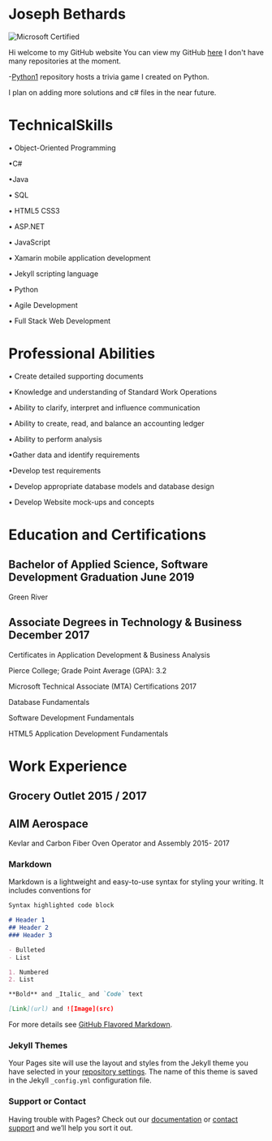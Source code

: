 # Joseph Bethards 
![Microsoft Certified](https://gocertify.in/wp-content/uploads/2016/07/GCI-Microsoft-certification.jpg)

Hi welcome to my GitHub website
You can view my GitHub [here](https://github.com/jbethards)
I don't have many repositories at the moment.

-[Python1](https://github.com/jbethards/Python1) repository hosts a trivia game I created on Python.

I plan on adding more solutions and c# files in the near future.

# TechnicalSkills

•	Object-Oriented Programming
 
   •C#
  
   •Java

•	SQL

•	HTML5 CSS3

•	ASP.NET

•	JavaScript

•	Xamarin mobile application development

•	Jekyll scripting language

•	Python

•	Agile Development

•	Full Stack Web Development

# Professional Abilities
•	Create detailed supporting documents

•	Knowledge and understanding of Standard Work Operations 

•	Ability to clarify, interpret and influence communication

•	Ability to create, read, and balance an accounting ledger

•	Ability to perform analysis

   •Gather data and identify requirements

   •Develop test requirements

•	Develop appropriate database models and database design

•	Develop Website mock-ups and concepts
# Education and Certifications
## Bachelor of Applied Science, Software Development	                  Graduation June 2019
   
   Green River

## Associate Degrees in Technology & Business                          December 2017
   
   Certificates in Application Development & Business Analysis 
   
   Pierce College; Grade Point Average (GPA): 3.2
	

Microsoft Technical Associate (MTA) Certifications                  2017
   
   Database Fundamentals
   
   Software Development Fundamentals
   
   HTML5 Application Development Fundamentals	

	
# Work Experience
## Grocery Outlet                                                     2015 / 2017
	

## AIM Aerospace
Kevlar and Carbon Fiber Oven Operator and Assembly                 2015- 2017
	







### Markdown

Markdown is a lightweight and easy-to-use syntax for styling your writing. It includes conventions for

```markdown
Syntax highlighted code block

# Header 1
## Header 2
### Header 3

- Bulleted
- List

1. Numbered
2. List

**Bold** and _Italic_ and `Code` text

[Link](url) and ![Image](src)
```

For more details see [GitHub Flavored Markdown](https://guides.github.com/features/mastering-markdown/).

### Jekyll Themes

Your Pages site will use the layout and styles from the Jekyll theme you have selected in your [repository settings](https://github.com/jbethards/jbethards.github.io/settings). The name of this theme is saved in the Jekyll `_config.yml` configuration file.

### Support or Contact

Having trouble with Pages? Check out our [documentation](https://help.github.com/categories/github-pages-basics/) or [contact support](https://github.com/contact) and we’ll help you sort it out.
